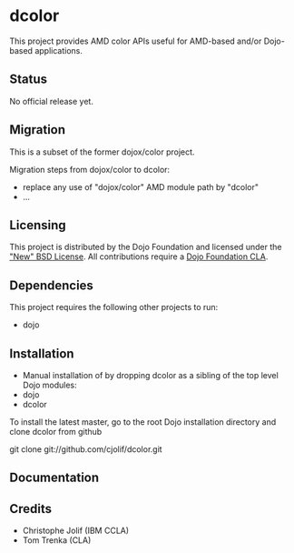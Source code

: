 # dcolor

This project provides AMD color APIs useful for AMD-based and/or Dojo-based applications.

## Status

No official release yet.

## Migration

This is a subset of the former dojox/color project.

Migration steps from dojox/color to dcolor:

* replace any use of "dojox/color" AMD module path by "dcolor"
* ...

## Licensing

This project is distributed by the Dojo Foundation and licensed under the ["New" BSD License](https://github.com/dojo/dojo/blob/master/LICENSE#L13-L41).
All contributions require a [Dojo Foundation CLA](http://dojofoundation.org/about/claForm).

## Dependencies

This project requires the following other projects to run:
 * dojo

## Installation


* Manual installation of by dropping dcolor as a sibling of the top level Dojo modules:
 * dojo
 * dcolor

 To install the latest master, go to the root Dojo installation directory and clone dcolor from github

 git clone git://github.com/cjolif/dcolor.git

## Documentation


## Credits

* Christophe Jolif (IBM CCLA)
* Tom Trenka (CLA)

